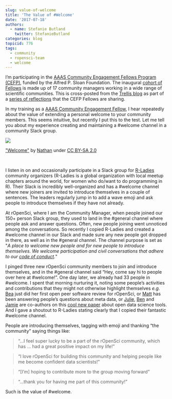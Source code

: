 ```yaml
---
slug: value-of-welcome
title: 'The Value of #Welcome'
date: '2017-07-18'
authors:
  - name: Stefanie Butland
    twitter: StefanieButland
categories: blog
topicid: 776
tags:
  - community
  - ropensci-team
  - welcome
---
```


<div class="alert alert-info" role="alert">
I’m participating in the <a href="https://www.aaas.org/cefp/about" target="_blank">AAAS Community Engagement Fellows Program (CEFP)</a>, funded by the Alfred P. Sloan Foundation. The inaugural <a href="https://blog.trelliscience.com/introducing-the-2017-community-engagement-fellows/" target="_blank">cohort of Fellows</a> is made up of 17 community managers working in a wide range of scientific communities. This is cross-posted from the <a href="https://blog.trelliscience.com/the-value-of-welcome/"target="_blank">Trellis blog</a> as part of a <a href="https://blog.trelliscience.com/tag/fellows-blog-series" target="_blank"> series of reflections</a> that the CEFP Fellows are sharing.
</div>

In my training as a [AAAS Community Engagement Fellow](https://blog.trelliscience.com/introducing-the-2017-community-engagement-fellows/), I hear repeatedly about the value of extending a personal welcome to your community members. This seems intuitive, but recently I put this to the test. Let me tell you about my experience creating and maintaining a #welcome channel in a community Slack group.

<div id="blimages">
<img src="https://blog.trelliscience.com/wp-content/uploads/2017/07/4344878104_e537b0248b_z.jpg">

<a href="https://www.flickr.com/photos/90371939@N00/4344878104">"Welcome"</a> by <a href="https://www.flickr.com/photos/90371939@N00/">Nathan</a> under <a href="https://creativecommons.org/licenses/by-sa/2.0/">CC BY-SA 2.0</a>
</div>

<br>

I listen in on and occasionally participate in a Slack group for [R-Ladies](http://rladies.org/) community organizers (R-Ladies is a global organization with local meetup chapters around the world, for women who do/want to do programming in R). Their Slack is incredibly well-organized and has a #welcome channel where new joiners are invited to introduce themselves in a couple of sentences. The leaders regularly jump in to add a wave emoji and ask people to introduce themselves if they have not already.

At rOpenSci, where I am the Community Manager, when people joined our 150+ person Slack group, they used to land in the #general channel where people ask and answer questions. Often, new people joining went unnoticed among the conversations. So recently I copied R-Ladies and created a #welcome channel in our Slack and made sure any new people got dropped in there, as well as in the #general channel. The channel purpose is set as "*A place to welcome new people and for new people to introduce themselves. We welcome participation and civil conversations that adhere to our [code of conduct](http://unconf17.ropensci.org/coc).*"

I pinged three new rOpenSci community members to join and introduce themselves, and in the #general channel said “Hey, come say hi to people over here at #welcome!”. One day later, we already had 33 people in #welcome. I spent that morning nurturing it, noting some people’s activities and contributions that they might not otherwise highlight themselves *e.g.* [Bea](https://twitter.com/Chucheria) just did her first open peer software review for rOpenSci, or [Matt](https://twitter.com/metamattj) has been answering people’s questions about meta data, or [Julie](https://twitter.com/juliesquid), [Ben](https://twitter.com/ben_d_best) and [Jamie](https://twitter.com/jafflerbach) are co-authors on this [cool new paper](https://doi.org/10.1038/s41559-017-0160) about open data science tools. And I gave a shoutout to R-Ladies stating clearly that I copied their fantastic #welcome channel.

People are introducing themselves, tagging with emoji and thanking “the community” saying things like:

>“…I feel super lucky to be a part of the rOpenSci community, which has … had a great positive impact on my life!”

>“I love rOpenSci for building this community and helping people like me become confident data scientists!”

>“[I’m] hoping to contribute more to the group moving forward”

>“…thank you for having me part of this community!”


Such is the value of #welcome.
